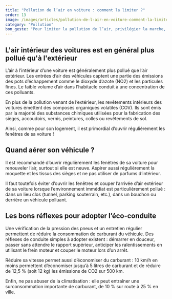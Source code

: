 ```yaml
---
title: "Pollution de l’air en voiture : comment la limiter ?"
order: 13
image: /images/articles/pollution-de-l-air-en-voiture-comment-la-limiter.jpg
category: "Pollution"
bon_geste: "Pour limiter la pollution de l’air, privilégier la marche, le vélo ou les transports en commun pour les trajets de moins de 2 km car le moteur du véhicule n'a pas le temps de chauffer."
---
```


## L'air intérieur des voitures est en général plus pollué qu'à l'extérieur

L’air à l’intérieur d’une voiture est généralement plus pollué que l’air extérieur. Les entrées d’air des véhicules captent une partie des émissions des pots d’échappement comme le dioxyde d’azote (NO2) et les particules fines. Le faible volume d’air dans l’habitacle conduit à une concentration de ces polluants.

En plus de la pollution venant de l’extérieur, les revêtements intérieurs des voitures émettent des composés organiques volatiles (COV). Ils sont émis par la majorité des substances chimiques utilisées pour la fabrication des sièges, accoudoirs, vernis, peintures, colles ou revêtements de sol.

Ainsi, comme pour son logement, il est primordial d’ouvrir régulièrement les fenêtres de sa voiture !

## Quand aérer son véhicule ?

Il est recommandé d’ouvrir régulièrement les fenêtres de sa voiture pour renouveler l’air, surtout si elle est neuve. Aspirer aussi régulièrement la moquette et les tissus des sièges et ne pas utiliser de parfums d’intérieur.

Il faut toutefois éviter d’ouvrir les fenêtres et couper l’arrivée d’air extérieur de sa voiture lorsque l’environnement immédiat est particulièrement pollué : dans un lieu clos (tunnel, parking souterrain, etc.), dans un bouchon ou derrière un véhicule polluant.  

## Les bons réflexes pour adopter l’éco-conduite

Une vérification de la pression des pneus et un entretien régulier permettent de réduire la consommation de carburant du véhicule. Des réflexes de conduite simples à adopter existent : démarrer en douceur, passer sans attendre le rapport supérieur, anticiper les ralentissements en utilisant le frein moteur et couper le moteur lors d’un arrêt.

Réduire sa vitesse permet aussi d’économiser du carburant : 10 km/h en moins permettent d’économiser jusqu’à 5 litres de carburant et de réduire de 12,5 % (soit 12 kg) les émissions de CO2 sur 500 km. 

Enfin, ne pas abuser de la climatisation : elle peut entraîner une surconsommation importante de carburant, de 10 % sur route à 25 % en ville.
